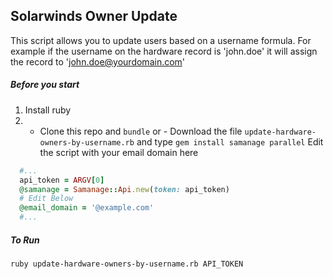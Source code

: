## Solarwinds Owner Update

This script allows you to update users based on a username formula.
For example if the username on the hardware record is 'john.doe' it will assign the record to 'john.doe@yourdomain.com'

##### Before you start

1. Install ruby
2. - Clone this repo and `bundle`
     or - Download the file `update-hardware-owners-by-username.rb` and type `gem install samanage parallel`
     Edit the script with your email domain here

```ruby
  #...
  api_token = ARGV[0]
  @samanage = Samanage::Api.new(token: api_token)
  # Edit Below
  @email_domain = '@example.com'
  #...
```

##### To Run

`ruby update-hardware-owners-by-username.rb API_TOKEN`
